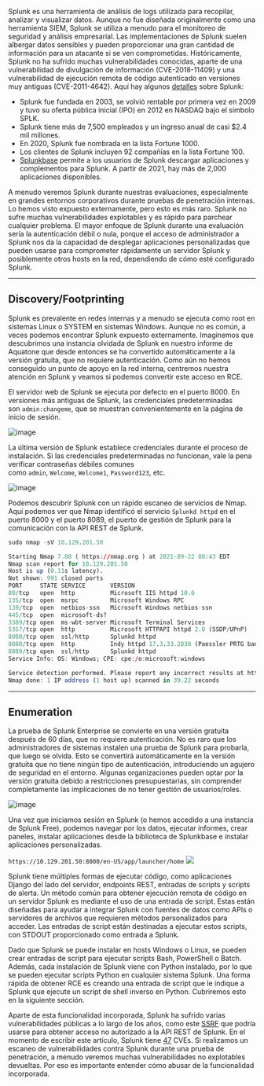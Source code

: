 Splunk es una herramienta de análisis de logs utilizada para recopilar, analizar y visualizar datos. Aunque no fue diseñada originalmente como una herramienta SIEM, Splunk se utiliza a menudo para el monitoreo de seguridad y análisis empresarial. Las implementaciones de Splunk suelen albergar datos sensibles y pueden proporcionar una gran cantidad de información para un atacante si se ven comprometidas. Históricamente, Splunk no ha sufrido muchas vulnerabilidades conocidas, aparte de una vulnerabilidad de divulgación de información (CVE-2018-11409) y una vulnerabilidad de ejecución remota de código autenticado en versiones muy antiguas (CVE-2011-4642). Aquí hay algunos [detalles](https://www.splunk.com/en_us/customers.html) sobre Splunk:

- Splunk fue fundada en 2003, se volvió rentable por primera vez en 2009 y tuvo su oferta pública inicial (IPO) en 2012 en NASDAQ bajo el símbolo SPLK.
- Splunk tiene más de 7,500 empleados y un ingreso anual de casi $2.4 mil millones.
- En 2020, Splunk fue nombrada en la lista Fortune 1000.
- Los clientes de Splunk incluyen 92 compañías en la lista Fortune 100.
- [Splunkbase](https://splunkbase.splunk.com/) permite a los usuarios de Splunk descargar aplicaciones y complementos para Splunk. A partir de 2021, hay más de 2,000 aplicaciones disponibles.

A menudo veremos Splunk durante nuestras evaluaciones, especialmente en grandes entornos corporativos durante pruebas de penetración internas. Lo hemos visto expuesto externamente, pero esto es más raro. Splunk no sufre muchas vulnerabilidades explotables y es rápido para parchear cualquier problema. El mayor enfoque de Splunk durante una evaluación sería la autenticación débil o nula, porque el acceso de administrador a Splunk nos da la capacidad de desplegar aplicaciones personalizadas que pueden usarse para comprometer rápidamente un servidor Splunk y posiblemente otros hosts en la red, dependiendo de cómo esté configurado Splunk.

---

## Discovery/Footprinting

Splunk es prevalente en redes internas y a menudo se ejecuta como root en sistemas Linux o SYSTEM en sistemas Windows. Aunque no es común, a veces podemos encontrar Splunk expuesto externamente. Imaginemos que descubrimos una instancia olvidada de Splunk en nuestro informe de Aquatone que desde entonces se ha convertido automáticamente a la versión gratuita, que no requiere autenticación. Como aún no hemos conseguido un punto de apoyo en la red interna, centremos nuestra atención en Splunk y veamos si podemos convertir este acceso en RCE.

El servidor web de Splunk se ejecuta por defecto en el puerto 8000. En versiones más antiguas de Splunk, las credenciales predeterminadas son `admin:changeme`, que se muestran convenientemente en la página de inicio de sesión.

![image](https://academy.hackthebox.com/storage/modules/113/changme.png)

La última versión de Splunk establece credenciales durante el proceso de instalación. Si las credenciales predeterminadas no funcionan, vale la pena verificar contraseñas débiles comunes como `admin`, `Welcome`, `Welcome1`, `Password123`, etc.

![image](https://academy.hackthebox.com/storage/modules/113/splunk_login.png)

Podemos descubrir Splunk con un rápido escaneo de servicios de Nmap. Aquí podemos ver que Nmap identificó el servicio `Splunkd httpd` en el puerto 8000 y el puerto 8089, el puerto de gestión de Splunk para la comunicación con la API REST de Splunk.

```r
sudo nmap -sV 10.129.201.50

Starting Nmap 7.80 ( https://nmap.org ) at 2021-09-22 08:43 EDT
Nmap scan report for 10.129.201.50
Host is up (0.11s latency).
Not shown: 991 closed ports
PORT     STATE SERVICE       VERSION
80/tcp   open  http          Microsoft IIS httpd 10.0
135/tcp  open  msrpc         Microsoft Windows RPC
139/tcp  open  netbios-ssn   Microsoft Windows netbios-ssn
445/tcp  open  microsoft-ds?
3389/tcp open  ms-wbt-server Microsoft Terminal Services
5357/tcp open  http          Microsoft HTTPAPI httpd 2.0 (SSDP/UPnP)
8000/tcp open  ssl/http      Splunkd httpd
8080/tcp open  http          Indy httpd 17.3.33.2830 (Paessler PRTG bandwidth monitor)
8089/tcp open  ssl/http      Splunkd httpd
Service Info: OS: Windows; CPE: cpe:/o:microsoft:windows

Service detection performed. Please report any incorrect results at https://nmap.org/submit/ .
Nmap done: 1 IP address (1 host up) scanned in 39.22 seconds
```

---

## Enumeration

La prueba de Splunk Enterprise se convierte en una versión gratuita después de 60 días, que no requiere autenticación. No es raro que los administradores de sistemas instalen una prueba de Splunk para probarla, que luego se olvida. Esto se convertirá automáticamente en la versión gratuita que no tiene ningún tipo de autenticación, introduciendo un agujero de seguridad en el entorno. Algunas organizaciones pueden optar por la versión gratuita debido a restricciones presupuestarias, sin comprender completamente las implicaciones de no tener gestión de usuarios/roles.

![image](https://academy.hackthebox.com/storage/modules/113/license_group.png)

Una vez que iniciamos sesión en Splunk (o hemos accedido a una instancia de Splunk Free), podemos navegar por los datos, ejecutar informes, crear paneles, instalar aplicaciones desde la biblioteca de Splunkbase e instalar aplicaciones personalizadas.

`https://10.129.201.50:8000/en-US/app/launcher/home`
![](https://academy.hackthebox.com/storage/modules/113/splunk_home.png)

Splunk tiene múltiples formas de ejecutar código, como aplicaciones Django del lado del servidor, endpoints REST, entradas de scripts y scripts de alerta. Un método común para obtener ejecución remota de código en un servidor Splunk es mediante el uso de una entrada de script. Estas están diseñadas para ayudar a integrar Splunk con fuentes de datos como APIs o servidores de archivos que requieren métodos personalizados para acceder. Las entradas de script están destinadas a ejecutar estos scripts, con STDOUT proporcionado como entrada a Splunk. 

Dado que Splunk se puede instalar en hosts Windows o Linux, se pueden crear entradas de script para ejecutar scripts Bash, PowerShell o Batch. Además, cada instalación de Splunk viene con Python instalado, por lo que se pueden ejecutar scripts Python en cualquier sistema Splunk. Una forma rápida de obtener RCE es creando una entrada de script que le indique a Splunk que ejecute un script de shell inverso en Python. Cubriremos esto en la siguiente sección.

Aparte de esta funcionalidad incorporada, Splunk ha sufrido varias vulnerabilidades públicas a lo largo de los años, como este [SSRF](https://www.exploit-db.com/exploits/40895) que podría usarse para obtener acceso no autorizado a la API REST de Splunk. En el momento de escribir este artículo, Splunk tiene [47](https://www.cvedetails.com/vulnerability-list/vendor_id-10963/Splunk.html) CVEs. Si realizamos un escaneo de vulnerabilidades contra Splunk durante una prueba de penetración, a menudo veremos muchas vulnerabilidades no explotables devueltas. Por eso es importante entender cómo abusar de la funcionalidad incorporada.